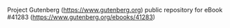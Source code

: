 Project Gutenberg (https://www.gutenberg.org) public repository for eBook #41283 (https://www.gutenberg.org/ebooks/41283)

